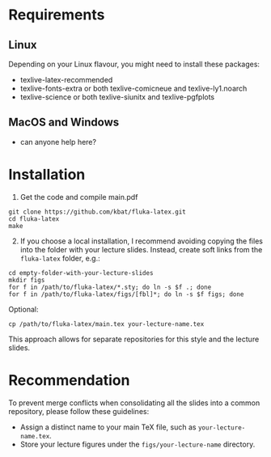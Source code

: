 # Requirements
## Linux
Depending on your Linux flavour, you might need to install these packages:
* texlive-latex-recommended
* texlive-fonts-extra or both texlive-comicneue and texlive-ly1.noarch
* texlive-science or both texlive-siunitx and texlive-pgfplots

## MacOS and Windows
* can anyone help here?

# Installation
1. Get the code and compile main.pdf
```
git clone https://github.com/kbat/fluka-latex.git
cd fluka-latex
make
```
2. If you choose a local installation, I recommend avoiding copying the files into the folder with your lecture slides. Instead, create soft links from the `fluka-latex` folder, e.g.:
```
cd empty-folder-with-your-lecture-slides
mkdir figs
for f in /path/to/fluka-latex/*.sty; do ln -s $f .; done
for f in /path/to/fluka-latex/figs/[fbl]*; do ln -s $f figs; done
```
Optional:
```
cp /path/to/fluka-latex/main.tex your-lecture-name.tex
```
This approach allows for separate repositories for this style and the lecture slides.

# Recommendation
To prevent merge conflicts when consolidating all the slides into a common repository, please follow these guidelines:
* Assign a distinct name to your main TeX file, such as `your-lecture-name.tex`.
* Store your lecture figures under the `figs/your-lecture-name` directory.
